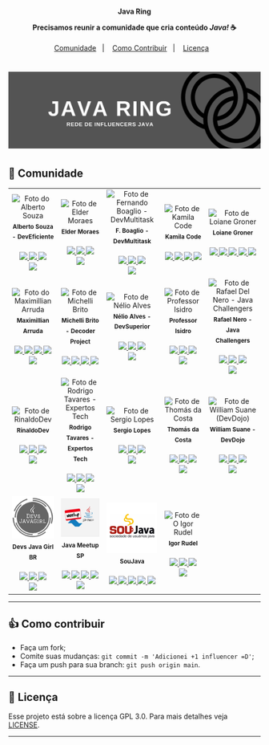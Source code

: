 <h4 align="center">
  <p>Java Ring</p>

  <p>Precisamos reunir a comunidade que cria conteúdo <i>Java!</i> ☕</p>
</h4>

<p align="center">
  <a href="#handshake-comunidade">Comunidade</a>&nbsp;&nbsp;&nbsp;|&nbsp;&nbsp;&nbsp;
  <a href="#thumbsup-como-contribuir">Como Contribuir</a>&nbsp;&nbsp;&nbsp;|&nbsp;&nbsp;&nbsp;
  <a href="#memo-licença">Licença</a>&nbsp;&nbsp;&nbsp;
</p>

<h1 align="center">
  <img src="images/banner.png">
</h1>

## :handshake: Comunidade

<table>
  <tr>
    <td align="center">
        <img src="https://avatars.githubusercontent.com/u/32514" width="100px;" alt="Foto do Alberto Souza"/><br>
        <sub>
          <b>Alberto Souza - DevEficiente</b><br><br>
          <b>
            <a href="http://youtube.com/deveficiente">
                <img src="https://img.shields.io/badge/-Youtube-red?style=flat-square&logo=Youtube&logoColor=white"/>
            </a>
         </b>
          <b>
            <a href="https://www.linkedin.com/in/alberto-souza-953b0b7/">
                <img src="https://img.shields.io/badge/-Linkedin-blue?style=flat-square&logo=Linkedin&logoColor=white"/>
            </a>
         </b>
          <b>
            <a href="https://github.com/asouza">
                <img src="https://img.shields.io/github/followers/asouza?style=social"/>
            </a>
         </b><br>
         <b>
            <a href="https://twitter.com/alberto_souza">
                <img src="https://img.shields.io/twitter/follow/alberto_souza?style=social"/>
            </a>
         </b>
        </sub>
    </td>
    <td align="center">
        <img src="https://avatars.githubusercontent.com/u/13017335?v=4" width="100px;" alt="Foto de Elder Moraes"/><br>
        <sub>
          <b>Elder Moraes</b><br><br>
          <b>
            <a href="http://youtube.com/eldermoraes">
                <img src="https://img.shields.io/badge/-Youtube-red?style=flat-square&logo=Youtube&logoColor=white"/>
            </a>
         </b>
          <b>
            <a href="https://www.linkedin.com/in/eldermoraes/">
                <img src="https://img.shields.io/badge/-Linkedin-blue?style=flat-square&logo=Linkedin&logoColor=white"/>
            </a>
         </b>
          <b>
            <a href="https://github.com/eldermoraes">
                <img src="https://img.shields.io/github/followers/eldermoraes?style=social"/>
            </a>
         </b><br>
         <b>
            <a href="https://twitter.com/elderjava">
                <img src="https://img.shields.io/twitter/follow/elderjava?style=social"/>
            </a>
         </b>
        </sub>
    </td>
    <td align="center">
        <img src="https://avatars.githubusercontent.com/u/6140?v=4" width="100px;" alt="Foto de Fernando Boaglio - DevMultitask"/><br>
        <sub>
          <b>F. Boaglio - DevMultitask</b><br><br>
          <b>
            <a href="http://youtube.com/DevMultitask">
                <img src="https://img.shields.io/badge/-Youtube-red?style=flat-square&logo=Youtube&logoColor=white"/>
            </a>
         </b>
          <b>
            <a href="https://www.linkedin.com/in/DevMultitask/">
                <img src="https://img.shields.io/badge/-Linkedin-blue?style=flat-square&logo=Linkedin&logoColor=white"/>
            </a>
         </b>
          <b>
            <a href="https://github.com/boaglio">
                <img src="https://img.shields.io/github/followers/boaglio?style=social"/>
            </a>
         </b><br>
         <b>
            <a href="https://twitter.com/boaglio">
                <img src="https://img.shields.io/twitter/follow/boaglio?style=social"/>
            </a>
         </b>
        </sub>
    </td>
    <td align="center">
        <img src="https://avatars.githubusercontent.com/u/32311268?v=4" width="100px;" alt="Foto de Kamila Code"/><br>
        <sub>
          <b>Kamila Code</b><br><br>
          <b>
            <a href="http://youtube.com/Kamilacode">
                <img src="https://img.shields.io/badge/-Youtube-red?style=flat-square&logo=Youtube&logoColor=white"/>
            </a>
         </b>
          <b>
            <a href="https://www.linkedin.com/in/kamila-santos-oliveira/">
                <img src="https://img.shields.io/badge/-Linkedin-blue?style=flat-square&logo=Linkedin&logoColor=white"/>
            </a>
         </b>
          <b>
            <a href="https://github.com/Kamilahsantos">
                <img src="https://img.shields.io/github/followers/Kamilahsantos?style=social"/>
            </a>
         </b>
         <b>
            <a href="https://twitter.com/kamilah_santos">
                <img src="https://img.shields.io/twitter/follow/kamilah_santos?style=social"/>
            </a>
         </b>
        </sub>
    </td>
    <td align="center">
        <img src="https://avatars.githubusercontent.com/u/59545?v=4" width="100px;" alt="Foto de Loiane Groner"/><br>
        <sub>
          <b>Loiane Groner</b><br><br>
          <b>
            <a href="http://youtube.com/loianegroner">
                <img src="https://img.shields.io/badge/-Youtube-red?style=flat-square&logo=Youtube&logoColor=white"/>
            </a>
         </b>
          <b>
            <a href="https://www.linkedin.com/in/loiane/">
                <img src="https://img.shields.io/badge/-Linkedin-blue?style=flat-square&logo=Linkedin&logoColor=white"/>
            </a>
         </b>
         <b>
            <a href="https://www.twitch.tv/loiane">
                <img src="https://img.shields.io/badge/-Twitch-blueviolet?style=flat-square&logo=Twitch&logoColor=white"/>
            </a>
         </b>
          <b>
            <a href="https://github.com/loiane">
                <img src="https://img.shields.io/github/followers/loiane?style=social"/>
            </a>
         </b>
         <b>
            <a href="https://twitter.com/loiane">
                <img src="https://img.shields.io/twitter/follow/loiane?style=social"/>
            </a>
         </b>
        </sub>
    </td>
    <tr>
       <td align="center">
        <img src="https://avatars.githubusercontent.com/u/6537623?v=4" width="100px;" alt="Foto do Maximillian Arruda"/><br>
        <sub>
          <b>Maximillian Arruda</b><br><br>
          <b>
            <a href="http://youtube.com/MaximillianArruda">
                <img src="https://img.shields.io/badge/-Youtube-red?style=flat-square&logo=Youtube&logoColor=white"/>
            </a>
         </b>
          <b>
            <a href="https://www.linkedin.com/in/maxarruda/">
                <img src="https://img.shields.io/badge/-Linkedin-blue?style=flat-square&logo=Linkedin&logoColor=white"/>
            </a>
         </b>
         <b>
            <a href="https://www.twitch.tv/maxdearruda">
                <img src="https://img.shields.io/badge/-Twitch-blueviolet?style=flat-square&logo=Twitch&logoColor=white"/>
            </a>
         </b>
          <b>
            <a href="https://github.com/dearrudam">
                <img src="https://img.shields.io/github/followers/dearrudam?style=social"/>
            </a>
         </b>
         <b>
            <a href="https://twitter.com/maxdearruda">
                <img src="https://img.shields.io/twitter/follow/maxdearruda?style=social"/>
            </a>
         </b>
        </sub>
    </td>
    <td align="center">
        <img src="https://avatars.githubusercontent.com/u/23387339?v=4" width="100px;" alt="Foto de Michelli Brito"/><br>
        <sub>
          <b>Michelli Brito - Decoder Project</b><br><br>
          <b>
            <a href="http://youtube.com/MichelliBrito">
                <img src="https://img.shields.io/badge/-Youtube-red?style=flat-square&logo=Youtube&logoColor=white"/>
            </a>
         </b>
          <b>
            <a href="https://www.linkedin.com/in/MichelliBrito/">
                <img src="https://img.shields.io/badge/-Linkedin-blue?style=flat-square&logo=Linkedin&logoColor=white"/>
            </a>
         </b>
          <b>
            <a href="https://github.com/MichelliBrito">
                <img src="https://img.shields.io/github/followers/MichelliBrito?style=social"/>
            </a>
         </b>
         <b>
            <a href="https://twitter.com/MichelliBrito4">
                <img src="https://img.shields.io/twitter/follow/MichelliBrito4?style=social"/>
            </a>
         </b>
        </sub>
    </td>
    <td align="center">
        <img src="https://avatars.githubusercontent.com/u/13897257?v=4" width="100px;" alt="Foto de Nélio Alves"/><br>
        <sub>
          <b>Nélio Alves - DevSuperior</b><br><br>
          <b>
            <a href="http://youtube.com/DevSuperior">
                <img src="https://img.shields.io/badge/-Youtube-red?style=flat-square&logo=Youtube&logoColor=white"/>
            </a>
         </b>
          <b>
            <a href="https://www.linkedin.com/in/nelio-alves/">
                <img src="https://img.shields.io/badge/-Linkedin-blue?style=flat-square&logo=Linkedin&logoColor=white"/>
            </a>
         </b>
          <b>
            <a href="https://github.com/acenelio">
                <img src="https://img.shields.io/github/followers/acenelio?style=social"/>
            </a>
         </b><br>
         <b>
            <a href="https://twitter.com/DevSuperior">
                <img src="https://img.shields.io/twitter/follow/DevSuperior?style=social"/>
            </a>
         </b>
        </sub>
    </td>
    <td align="center">
        <img src="https://avatars.githubusercontent.com/u/6184696?v=4" width="100px;" alt="Foto de Professor Isidro"/><br>
        <sub>
          <b>Professor Isidro</b><br><br>
          <b>
            <a href="http://youtube.com/ProfessorIsidroVamosProgramar">
                <img src="https://img.shields.io/badge/-Youtube-red?style=flat-square&logo=Youtube&logoColor=white"/>
            </a>
         </b>
          <b>
            <a href="https://www.linkedin.com/in/professor-isidro-phd/">
                <img src="https://img.shields.io/badge/-Linkedin-blue?style=flat-square&logo=Linkedin&logoColor=white"/>
            </a>
         </b>
          <b>
            <a href="https://github.com/professorisidro">
                <img src="https://img.shields.io/github/followers/professorisidro?style=social"/>
            </a>
         </b><br>
         <b>
            <a href="https://twitter.com/prof_isidro">
                <img src="https://img.shields.io/twitter/follow/prof_isidro?style=social"/>
            </a>
         </b>
        </sub>
    </td>
    <td align="center">
        <img src="https://avatars.githubusercontent.com/u/3398240?v=4" width="100px;" alt="Foto de Rafael Del Nero - Java Challengers"/><br>
        <sub>
          <b>Rafael Nero - Java Challengers</b><br><br>
          <b>
            <a href="http://youtube.com/javachallengers">
                <img src="https://img.shields.io/badge/-Youtube-red?style=flat-square&logo=Youtube&logoColor=white"/>
            </a>
         </b>
          <b>
            <a href="https://www.linkedin.com/in/RafaDelNero/">
                <img src="https://img.shields.io/badge/-Linkedin-blue?style=flat-square&logo=Linkedin&logoColor=white"/>
            </a>
         </b>
          <b>
            <a href="https://github.com/RafaDelNero">
                <img src="https://img.shields.io/github/followers/RafaDelNero?style=social"/>
            </a>
         </b><br>
         <b>
            <a href="https://twitter.com/RafaDelNero">
                <img src="https://img.shields.io/twitter/follow/RafaDelNero?style=social"/>
            </a>
         </b>
        </sub>
    </td>
</tr>
<tr>
    <td align="center">
        <img src="https://avatars.githubusercontent.com/u/16694899?v=4" width="100px;" alt="Foto de RinaldoDev"/><br>
        <sub>
          <b>RinaldoDev</b><br><br>
          <b>
            <a href="http://youtube.com/rinaldodev">
                <img src="https://img.shields.io/badge/-Youtube-red?style=flat-square&logo=Youtube&logoColor=white"/>
            </a>
         </b>
          <b>
            <a href="https://www.linkedin.com/in/rinaldodev/">
                <img src="https://img.shields.io/badge/-Linkedin-blue?style=flat-square&logo=Linkedin&logoColor=white"/>
            </a>
         </b>
          <b>
            <a href="https://github.com/rinaldodev">
                <img src="https://img.shields.io/github/followers/rinaldodev?style=social"/>
            </a>
         </b><br>
         <b>
            <a href="https://twitter.com/rinaldodev">
                <img src="https://img.shields.io/twitter/follow/rinaldodev?style=social"/>
            </a>
         </b>
        </sub>
    </td>
    <td align="center">
        <img src="https://avatars.githubusercontent.com/u/69765184?v=4" width="100px;" alt="Foto de Rodrigo Tavares - Expertos Tech"/><br>
        <sub>
          <b>Rodrigo Tavares - Expertos Tech</b><br><br>
          <b>
            <a href="http://youtube.com/ExpertosTech">
                <img src="https://img.shields.io/badge/-Youtube-red?style=flat-square&logo=Youtube&logoColor=white"/>
            </a>
         </b>
          <b>
            <a href="https://www.linkedin.com/in/expertostech/">
                <img src="https://img.shields.io/badge/-Linkedin-blue?style=flat-square&logo=Linkedin&logoColor=white"/>
            </a>
         </b>
          <b>
            <a href="https://github.com/expertos-tech">
                <img src="https://img.shields.io/github/followers/expertos-tech?style=social"/>
            </a>
         </b><br>
         <b>
            <a href="https://twitter.com/expertostech">
                <img src="https://img.shields.io/twitter/follow/expertostech?style=social"/>
            </a>
         </b>
        </sub>
    </td>
    <td align="center">
        <img src="https://avatars.githubusercontent.com/u/54872984?v=4" width="100px;" alt="Foto de Sergio Lopes"/><br>
        <sub>
          <b>Sergio Lopes</b><br><br>
          <b>
            <a href="http://youtube.com/SergioLopesDevInitiative">
                <img src="https://img.shields.io/badge/-Youtube-red?style=flat-square&logo=Youtube&logoColor=white"/>
            </a>
         </b>
          <b>
            <a href="https://www.linkedin.com/in/sergio-lopes-20131a33/">
                <img src="https://img.shields.io/badge/-Linkedin-blue?style=flat-square&logo=Linkedin&logoColor=white"/>
            </a>
         </b>
          <b>
            <a href="https://github.com/sergiolopessp">
                <img src="https://img.shields.io/github/followers/sergiolopessp?style=social"/>
            </a>
         </b><br>
         <b>
            <a href="https://twitter.com/sergiolopessp">
                <img src="https://img.shields.io/twitter/follow/sergiolopessp?style=social"/>
            </a>
         </b>
        </sub>
    </td>
    <td align="center">
        <img src="https://avatars.githubusercontent.com/u/925163?v=4" width="100px;" alt="Foto de Thomás da Costa"/><br>
        <sub>
          <b>Thomás da Costa</b><br><br>
          <b>
            <a href="http://youtube.com/thomasdacosta">
                <img src="https://img.shields.io/badge/-Youtube-red?style=flat-square&logo=Youtube&logoColor=white"/>
            </a>
         </b>
          <b>
            <a href="https://www.linkedin.com/in/thomasdacosta/">
                <img src="https://img.shields.io/badge/-Linkedin-blue?style=flat-square&logo=Linkedin&logoColor=white"/>
            </a>
         </b>
          <b>
            <a href="https://github.com/thomasdacosta">
                <img src="https://img.shields.io/github/followers/thomasdacosta?style=social"/>
            </a>
         </b><br>
         <b>
            <a href="https://twitter.com/thomasdacosta">
                <img src="https://img.shields.io/twitter/follow/thomasdacosta?style=social"/>
            </a>
         </b>
        </sub>
    </td>
    <td align="center">
        <img src="https://avatars.githubusercontent.com/u/7957128?v=4" width="100px;" alt="Foto de William Suane (DevDojo)"/><br>
        <sub>
          <b>William Suane - DevDojo</b><br><br>
          <b>
            <a href="http://youtube.com/DevDojoBrasil">
                <img src="https://img.shields.io/badge/-Youtube-red?style=flat-square&logo=Youtube&logoColor=white"/>
            </a>
         </b>
          <b>
            <a href="https://www.linkedin.com/in/sergio-lopes-20131a33/">
                <img src="https://img.shields.io/badge/-Linkedin-blue?style=flat-square&logo=Linkedin&logoColor=white"/>
            </a>
         </b>
          <b>
            <a href="https://github.com/devdojobr">
                <img src="https://img.shields.io/github/followers/devdojobr?style=social"/>
            </a>
         </b><br>
         <b>
            <a href="https://twitter.com/thomasdacosta">
                <img src="https://img.shields.io/twitter/follow/thomasdacosta?style=social"/>
            </a>
         </b>
        </sub>
    </td>
</tr>
<tr>
    <td align="center">
        <img src="images/dev-javagirls-profile-image.png" width="100px;" alt="Foto de Dev Javagirls"/><br>
        <sub>
          <b>Devs Java Girl BR</b><br><br>
          <b>
            <a href="http://youtube.com/DevsJavaGirlBR">
                <img src="https://img.shields.io/badge/-Youtube-red?style=flat-square&logo=Youtube&logoColor=white"/>
            </a>
         </b>
          <b>
            <a href="https://www.linkedin.com/in/devsjavagirlbr/">
                <img src="https://img.shields.io/badge/-Linkedin-blue?style=flat-square&logo=Linkedin&logoColor=white"/>
            </a>
         </b>
          <b>
            <a href="https://github.com/devs-javagirl">
                <img src="https://img.shields.io/github/followers/devs-javagirl?style=social"/>
            </a>
         </b><br>
         <b>
            <a href="https://twitter.com/devsjavagirl">
                <img src="https://img.shields.io/twitter/follow/devsjavagirl?style=social"/>
            </a>
         </b>
        </sub>
    </td>
    <td align="center">
        <img src="images/java-meetup-sp-profile-image.png" width="100px;" alt="Foto de Java Meetup SP"/><br>
        <sub>
          <b>Java Meetup SP</b><br><br>
          <b>
            <a href="http://youtube.com/MeetupJavaSãoPaulo">
                <img src="https://img.shields.io/badge/-Youtube-red?style=flat-square&logo=Youtube&logoColor=white"/>
            </a>
         </b>
          <b>
            <a href="https://www.linkedin.com/company/java-meetup-sp/">
                <img src="https://img.shields.io/badge/-Linkedin-blue?style=flat-square&logo=Linkedin&logoColor=white"/>
            </a>
         </b>
          <b>
            <a href="https://t.me/JavaMeetupSPnews">
                <img src="https://img.shields.io/badge/-Telegram-white?style=flat-square&logo=Telegram&logoColor=white&link=https://t.me/JavaMeetupSPnews"/>
            </a>
         </b>
          <b>
            <a href="https://github.com/meetupjavasaopaulo">
                <img src="https://img.shields.io/github/followers/meetupjavasaopaulo?style=social"/>
            </a>
         </b>
         <b>
            <a href="https://twitter.com/JavaMeetupSampa">
                <img src="https://img.shields.io/twitter/follow/JavaMeetupSampa?style=social"/>
            </a>
         </b>
        </sub>
    </td>
    <td align="center">
        <img src="images/sou-java-profile-image.png" width="100px;" alt="Foto de SouJava"/><br>
        <sub>
          <b>SouJava</b><br><br>
          <b>
            <a href="http://youtube.com/SouJava">
                <img src="https://img.shields.io/badge/-Youtube-red?style=flat-square&logo=Youtube&logoColor=white"/>
            </a>
         </b>
          <b>
            <a href="https://www.linkedin.com/company/SouJava/">
                <img src="https://img.shields.io/badge/-Linkedin-blue?style=flat-square&logo=Linkedin&logoColor=white"/>
            </a>
         </b>
          <b>
            <a href="https://t.me/SouJavabr">
                <img src="https://img.shields.io/badge/-Telegram-white?style=flat-square&logo=Telegram&logoColor=white&link=https://t.me/SouJavabr"/>
            </a>
         </b>
          <b>
            <a href="https://github.com/SouJava">
                <img src="https://img.shields.io/github/followers/SouJava?style=social"/>
            </a>
         </b>
         <b>
            <a href="https://twitter.com/SouJava">
                <img src="https://img.shields.io/twitter/follow/SouJava?style=social"/>
            </a>
         </b>
        </sub>
    </td>
    <td align="center">
        <img src="https://avatars.githubusercontent.com/u/16329036?v=4" width="100px;" alt="Foto de O Igor Rudel"/><br>
        <sub>
          <b>Igor Rudel</b><br><br>
          <b>
            <a href="http://youtube.com/OIgorRudel">
                <img src="https://img.shields.io/badge/-Youtube-red?style=flat-square&logo=Youtube&logoColor=white"/>
            </a>
         </b>
          <b>
            <a href="https://www.linkedin.com/in/oigorrudel/">
                <img src="https://img.shields.io/badge/-Linkedin-blue?style=flat-square&logo=Linkedin&logoColor=white"/>
            </a>
         </b>
          <b>
            <a href="https://github.com/oigorrudel">
                <img src="https://img.shields.io/github/followers/oigorrudel?style=social"/>
            </a>
         </b><br>
         <b>
            <a href="https://twitter.com/oigorrudel">
                <img src="https://img.shields.io/twitter/follow/oigorrudel?style=social"/>
            </a>
         </b>
        </sub>
    </td>
</tr>
</table>

<hr>

## :thumbsup: Como contribuir

- Faça um fork;
- Comite suas mudanças: `git commit -m 'Adicionei +1 influencer =D'`;
- Faça um push para sua branch: `git push origin main`.

<hr>

## :memo: Licença

Esse projeto está sobre a licença GPL 3.0. Para mais detalhes
veja [LICENSE](https://github.com/boaglio/java-ring/blob/main/LICENSE).

<hr>
